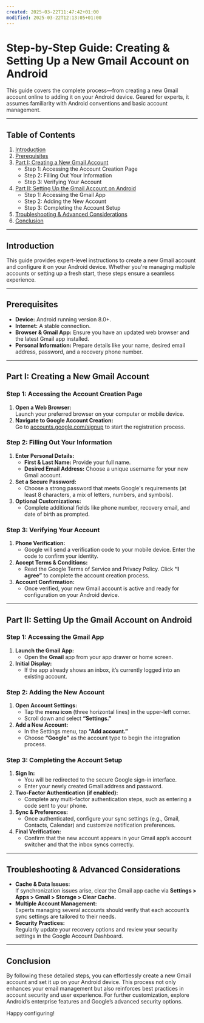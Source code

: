 ```yaml
---
created: 2025-03-22T11:47:42+01:00
modified: 2025-03-22T12:13:05+01:00
---
```


<meta name="description" content="A comprehensive, expert-level guide on creating a new Gmail account and setting it up on Android. Includes step-by-step instructions, a detailed table of contents, and troubleshooting tips for smooth configuration." />

# Step-by-Step Guide: Creating & Setting Up a New Gmail Account on Android

This guide covers the complete process—from creating a new Gmail account online to adding it on your Android device. Geared for experts, it assumes familiarity with Android conventions and basic account management.

---

## Table of Contents

1. [Introduction](#introduction)
2. [Prerequisites](#prerequisites)
3. [Part I: Creating a New Gmail Account](#part-i-creating-a-new-gmail-account)
   - Step 1: Accessing the Account Creation Page
   - Step 2: Filling Out Your Information
   - Step 3: Verifying Your Account
4. [Part II: Setting Up the Gmail Account on Android](#part-ii-setting-up-the-gmail-account-on-android)
   - Step 1: Accessing the Gmail App
   - Step 2: Adding the New Account
   - Step 3: Completing the Account Setup
5. [Troubleshooting & Advanced Considerations](#troubleshooting--advanced-considerations)
6. [Conclusion](#conclusion)

---

## Introduction

This guide provides expert-level instructions to create a new Gmail account and configure it on your Android device. Whether you're managing multiple accounts or setting up a fresh start, these steps ensure a seamless experience.

---

## Prerequisites

- **Device:** Android running version 8.0+.
- **Internet:** A stable connection.
- **Browser & Gmail App:** Ensure you have an updated web browser and the latest Gmail app installed.
- **Personal Information:** Prepare details like your name, desired email address, password, and a recovery phone number.

---

## Part I: Creating a New Gmail Account

### Step 1: Accessing the Account Creation Page

1. **Open a Web Browser:**  
   Launch your preferred browser on your computer or mobile device.
2. **Navigate to Google Account Creation:**  
   Go to [accounts.google.com/signup](https://accounts.google.com/signup) to start the registration process.

### Step 2: Filling Out Your Information

1. **Enter Personal Details:**  
   - **First & Last Name:** Provide your full name.  
   - **Desired Email Address:** Choose a unique username for your new Gmail account.
2. **Set a Secure Password:**  
   - Choose a strong password that meets Google's requirements (at least 8 characters, a mix of letters, numbers, and symbols).
3. **Optional Customizations:**  
   - Complete additional fields like phone number, recovery email, and date of birth as prompted.

### Step 3: Verifying Your Account

1. **Phone Verification:**  
   - Google will send a verification code to your mobile device. Enter the code to confirm your identity.
2. **Accept Terms & Conditions:**  
   - Read the Google Terms of Service and Privacy Policy. Click **“I agree”** to complete the account creation process.
3. **Account Confirmation:**  
   - Once verified, your new Gmail account is active and ready for configuration on your Android device.

---

## Part II: Setting Up the Gmail Account on Android

### Step 1: Accessing the Gmail App

1. **Launch the Gmail App:**  
   - Open the **Gmail** app from your app drawer or home screen.
2. **Initial Display:**  
   - If the app already shows an inbox, it’s currently logged into an existing account.

### Step 2: Adding the New Account

1. **Open Account Settings:**  
   - Tap the **menu icon** (three horizontal lines) in the upper-left corner.
   - Scroll down and select **“Settings.”**
2. **Add a New Account:**  
   - In the Settings menu, tap **“Add account.”**
   - Choose **“Google”** as the account type to begin the integration process.

### Step 3: Completing the Account Setup

1. **Sign In:**  
   - You will be redirected to the secure Google sign-in interface.
   - Enter your newly created Gmail address and password.
2. **Two-Factor Authentication (if enabled):**  
   - Complete any multi-factor authentication steps, such as entering a code sent to your phone.
3. **Sync & Preferences:**  
   - Once authenticated, configure your sync settings (e.g., Gmail, Contacts, Calendar) and customize notification preferences.
4. **Final Verification:**  
   - Confirm that the new account appears in your Gmail app’s account switcher and that the inbox syncs correctly.

---

## Troubleshooting & Advanced Considerations

- **Cache & Data Issues:**  
  If synchronization issues arise, clear the Gmail app cache via **Settings > Apps > Gmail > Storage > Clear Cache.**
- **Multiple Account Management:**  
  Experts managing several accounts should verify that each account’s sync settings are tailored to their needs.
- **Security Practices:**  
  Regularly update your recovery options and review your security settings in the Google Account Dashboard.

---

## Conclusion

By following these detailed steps, you can effortlessly create a new Gmail account and set it up on your Android device. This process not only enhances your email management but also reinforces best practices in account security and user experience. For further customization, explore Android’s enterprise features and Google’s advanced security options.

Happy configuring!
